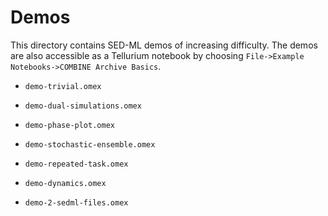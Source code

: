 # Demos

This directory contains SED-ML demos of increasing difficulty. The demos are also accessible as a Tellurium notebook by choosing `File->Example Notebooks->COMBINE Archive Basics`.

* `demo-trivial.omex`

* `demo-dual-simulations.omex`

* `demo-phase-plot.omex`

* `demo-stochastic-ensemble.omex`

* `demo-repeated-task.omex`
* `demo-dynamics.omex`
* `demo-2-sedml-files.omex`
